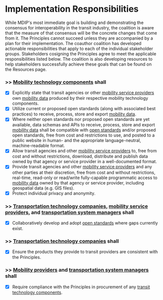 # Implementation Responsibilities

While MDIP's most immediate goal is building and demonstrating the consensus for interoperability in the transit industry, the coalition is aware that the measure of that consensus will be the concrete changes that come from it. The Principles cannot succeed unless they are accompanied by a plan for their implementation. The coauthor coalition has developed actionable responsibilities that apply to each of the individual stakeholder groups. Stakeholders cosigning the Principles agree to meet the applicable responsibilities listed below. The coalition is also developing resources to help stakeholders successfully achieve these goals that can be found on the Resources page.

### \>> [Mobility technology components](definitions.md#mobility_technology_component) shall  

- [x]  Explicitly state that transit agencies or other [mobility service providers](definitions.md#mobility_service_provider) own [mobility data](definitions.md#mobility_data) produced by their respective mobility technology components.  
- [x]  Utilize current or proposed open standards (along with associated best practices) to receive, process, store and export [mobility data](definitions.md#mobility_data).  
- [x]  Where neither open standards nor proposed open standards are yet available, data schemas and APIs to receive, process, store and export [mobility data](definitions.md#mobility_data) shall be compatible with [open standards](definitions.md#open_standard) and/or proposed open standards, free from cost and restrictions to use, and posted to a public website in human- and the appropriate language-neutral, machine-readable format.  
- [x]  Allow transit agencies and other [mobility service providers](definitions.md#mobility_service_provider) to, free from cost and without restrictions, download, distribute and publish data owned by that agency or service provider in a well-documented format.  
- [x]  Provide transit agencies and other [mobility service providers](definitions.md#mobility_service_provider) and any other parties at their discretion, free from cost and without restrictions, real-time, read-only or read/write fully-capable programmatic access to [mobility data](definitions.md#mobility_data) owned by that agency or service provider, including geospatial data (e.g. GIS files).  
- [x]  Protect individual privacy and anonymity.  

### \>> [Transportation technology companies](definitions.md#transportation_technology_company), [mobility service providers](definitions.md#mobility_service_provider), and [transportation system managers](definitions.md#transportation_system_manager) shall

- [x]  Collaboratively develop and adopt [open standards](definitions.md#open_standard) where gaps currently exist.  

### \>> [Transportation technology companies](definitions.md#transportation_technology_company) shall  

- [x]  Ensure the products they provide to transit providers are consistent with the Principles.

### \>> [Mobility providers](definitions.md#mobility_service_provider) and [transportation system managers](definitions.md#transportation_system_manager) shall

- [x]  Require compliance with the Principles in procurement of any [transit technology components](definitions.md#transit_technology_component).  
